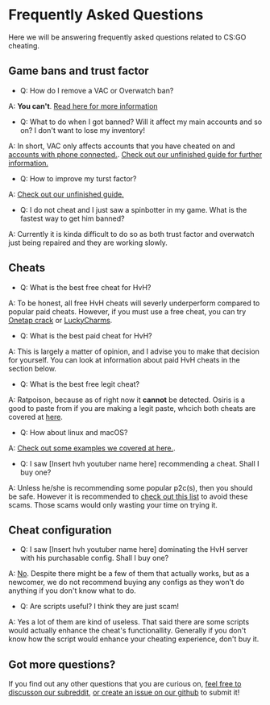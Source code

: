 # Frequently Asked Questions

Here we will be answering frequently asked questions related to CS:GO cheating.

## Game bans and trust factor

* Q: How do I remove a VAC or Overwatch ban? 

A: **You can't**. [Read here for more information](/introduction/game-bans.md)

* Q: What to do when I got banned? Will it affect my main accounts and so on? I don't want to lose my inventory!

A: In short, VAC only affects accounts that you have cheated on and [accounts with phone connected.](https://support.steampowered.com/kb/7849-RADZ-6869/). [Check out our unfinished guide for further information.](/miscellaneous/things-to-do-when-your-account-got-banned.md)

* Q: How to improve my turst factor?

A: [Check out our unfinished guide.](/miscellaneous/trust-factor.md)

* Q: I do not cheat and I just saw a spinbotter in my game. What is the fastest way to get him banned?

A: Currently it is kinda difficult to do so as both trust factor and overwatch just being repaired and they are working slowly.

## Cheats

* Q: What is the best free cheat for HvH?

A: To be honest, all free HvH cheats will severly underperform compared to popular paid cheats. However, if you must use a free cheat, you can try [Onetap crack](/free-and-pastes/cracks/onetap-crack/README.md) or [LuckyCharms](/free-and-pastes/luckycharms/README.md).

* Q: What is the best paid cheat for HvH?

A: This is largely a matter of opinion, and I advise you to make that decision for yourself. You can look at information about paid HvH cheats in the section below.

* Q: What is the best free legit cheat?

A: Ratpoison, because as of right now it **cannot** be detected. Osiris is a good to paste from if you are making a legit paste, whcich both cheats are covered at [here](/free-and-pastes/introduction.md).

* Q: How about linux and macOS?

A: [Check out some examples we covered at here.](/cheat-software/linux-and-mac-cheats.md).

* Q: I saw [Insert hvh youtuber name here] recommending a cheat. Shall I buy one?

A: Unless he/she is recommending some popular p2c(s), then you should be safe. However it is recommended to [check out this list](/cheat-software/pastes-and-scams.md) to avoid these scams. Those scams would only wasting your time on trying it.

## Cheat configuration

* Q: I saw [Insert hvh youtuber name here] dominating the HvH server with his purchasable config. Shall I buy one?

A: [No](/cheat-configuration/introduction/paid-configurations.md). Despite there might be a few of them that actually works, but as a newcomer, we do not recommend buying any configs as they won't do anything if you don't know what to do.

* Q: Are scripts useful? I think they are just scam!

A: Yes a lot of them are kind of useless. That said there are some scripts would actually enhance the cheat's functionallity. Generally if you don't know how the script would enhance your cheating experience, don't buy it.

## Got more questions?

If you find out any other questions that you are curious on, [feel free to discusson our subreddit](https://www.reddit.com/r/Csgohacks/), [or create an issue on our github](https://github.com/csgohacks/master-guide/issues) to submit it!
